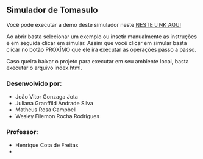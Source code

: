 ## Simulador de Tomasulo

Você pode executar a demo deste simulador neste [NESTE LINK AQUI](https://teste.matheusdev.com)

Ao abrir basta selecionar um exemplo ou insetir manualmente as instruções e em seguida clicar em simular.
Assim que você clicar em simular basta clicar no botão PROXÍMO que ele ira executar as operações passo a passo.

Caso queira baixar o projeto para executar em seu ambiente local, basta executar o arquivo index.html.


### Desenvolvido por:

- João Vitor Gonzaga Jota
- Juliana Granffild Andrade Silva
- Matheus Rosa Campbell
- Wesley Filemon Rocha Rodrigues

### Professor:
- Henrique Cota de Freitas 
- 
